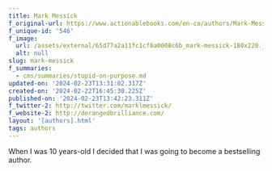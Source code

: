 ```yaml
---
title: Mark Messick
f_original-url: https://www.actionablebooks.com/en-ca/authors/Mark-Messick/
f_unique-id: '546'
f_image:
  url: /assets/external/65d77a2a11fc1cf0a0008c6b_mark-messick-180x220.jpeg
  alt: null
slug: mark-messick
f_summaries:
  - cms/summaries/stupid-on-purpose.md
updated-on: '2024-02-23T13:31:02.317Z'
created-on: '2024-02-22T16:45:30.225Z'
published-on: '2024-02-23T13:42:23.311Z'
f_twitter-2: http://twitter.com/marklmessick/
f_website-2: http://derangedbrilliance.com/
layout: '[authors].html'
tags: authors
---
```


When I was 10 years-old I decided that I was going to become a bestselling author.
